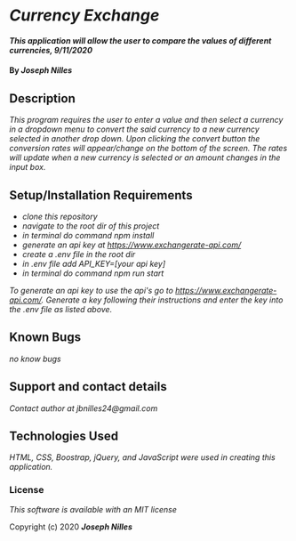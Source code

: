 # _Currency Exchange_

#### _This application will allow the user to compare the values of different currencies, 9/11/2020_

#### By _**Joseph Nilles**_

## Description

_This program requires the user to enter a value and then select a currency in a dropdown menu to convert the said currency to a new currency selected in another drop down. Upon clicking the convert button the conversion rates will appear/change on the bottom of the screen. The rates will update when a new currency is selected or an amount changes in the input box._

## Setup/Installation Requirements

* _clone this repository_
* _navigate to the root dir of this project_
* _in terminal do command npm install_
* _generate an api key at https://www.exchangerate-api.com/_
* _create a .env file in the root dir_
* _in .env file add API_KEY=[your api key]_
* _in terminal do command npm run start_


_To generate an api key to use the api's go to https://www.exchangerate-api.com/. Generate a key following their instructions and enter the key into the .env file as listed above._

## Known Bugs

_no know bugs_

## Support and contact details

_Contact author at jbnilles24@gmail.com_

## Technologies Used

_HTML, CSS, Boostrap, jQuery, and JavaScript were used in creating this application._

### License

*This software is available with an MIT license*

Copyright (c) 2020 **_Joseph Nilles_**